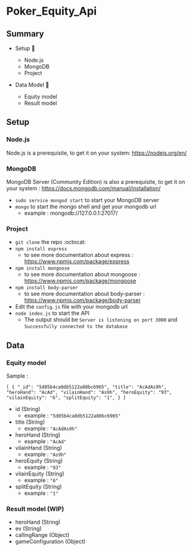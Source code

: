 # Poker_Equity_Api
## Summary

- Setup :rocket:
  - Node.js
  - MongoDB
  - Project

- Data Model :file_folder:
  - Equity model
  - Result model

## Setup

### Node.js

Node.js is a prerequisite, to get it on your system: https://nodejs.org/en/

### MongoDB

MongoDB Server (Community Edition) is also a prerequisite, to get it on your system : https://docs.mongodb.com/manual/installation/

  - `sudo service mongod start` to start your MongoDB server
  - `mongo` to start the mongo shell and get your mongodb url
    - example : mongodb://127.0.0.1:27017/

### Project

  - `git clone` the repo :octocat:
  - `npm install express`
    - to see more documentation about express : https://www.npmjs.com/package/express
  - `npm install mongoose`
    - to see more documentation about mongoose : https://www.npmjs.com/package/mongoose
  - `npm install body-parser`
    - to see more documentation about body-parser : https://www.npmjs.com/package/body-parser
  - Edit the `config.js` file with your mongodb url
  - `node index.js` to start the API
    - The output should be `Server is listening on port 3000` and `Successfully connected to the database`

## Data

### Equity model

Sample :

`[
    {
        "_id": "5d05b4ca0db5122a80bc6965",
        "title": "AcAdAs9h",
        "heroHand": "AcAd",
        "vilainHand": "As9h",
        "heroEquity": "93",
        "vilainEquity": "6",
        "splitEquity": "1",
    }
]`
  - id (String)
    - example : `"5d05b4ca0db5122a80bc6965"`
  - title (String)
    - example : `"AcAdAs9h"`
  - heroHand (String)
    - example : `"AcAd"`
  - vilainHand (String)
    - example : `"As9h"`
  - heroEquity (String)
    - example : `"93"`
  - vilainEquity (String)
    - example : `"6"`
  - splitEquity (String)
    - example : `"1"`

### Result model (WIP)

  - heroHand (String)
  - ev (String)
  - callingRange (Object)
  - gameConfiguration (Object)
